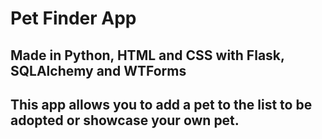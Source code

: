 # Pet Finder App

## Made in Python, HTML and CSS with Flask, SQLAlchemy and WTForms

## This app allows you to add a pet to the list to be adopted or showcase your own pet. 
